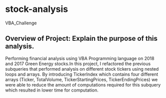 # stock-analysis
VBA_Challenge
## Overview of Project: Explain the purpose of this analysis.
Performing financial analysis using VBA Programming language on 2018 and 2017 Green Energy stocks.In this project, I refactored the previous subqueries that performed analysis on different stock tickers using nested loops and arrays. By introducing TickerIndex which contains four different arrays (Ticker, TotalVolume, TickerStartingPrices, TickerEndingPrices) we were able to reduce the amount of computations required for this subquery which resulted in lower time for computation.

